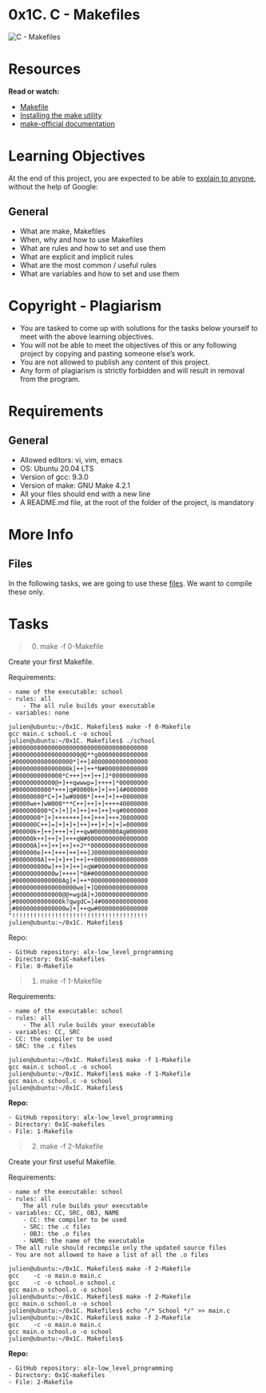 # 0x1C. C - Makefiles

![C - Makefiles](https://s3.amazonaws.com/intranet-projects-files/holbertonschool-low_level_programming/273/giphy-2.gif)

# Resources

**Read or watch:**

- [Makefile](https://www.google.com/search?q=makefile)
- [Installing the make utility](https://www.geeksforgeeks.org/how-to-install-make-on-ubuntu/)
- [make-official documentation](https://www.gnu.org/software/make/manual/html_node/)

# Learning Objectives

At the end of this project, you are expected to be able to [explain to anyone](https://fs.blog/feynman-learning-technique/), without the help of Google: 

## General

- What are make, Makefiles
- When, why and how to use Makefiles
- What are rules and how to set and use them
- What are explicit and implicit rules
- What are the most common / useful rules
- What are variables and how to set and use them

# Copyright - Plagiarism

- You are tasked to come up with solutions for the tasks below yourself to meet with the above learning objectives.
- You will not be able to meet the objectives of this or any following project by copying and pasting someone else’s work. 
- You are not allowed to publish any content of this project.
- Any form of plagiarism is strictly forbidden and will result in removal from the program.

# Requirements

## General

- Allowed editors: vi, vim, emacs
- OS: Ubuntu 20.04 LTS
- Version of gcc: 9.3.0
- Version of make: GNU Make 4.2.1
- All your files should end with a new line
- A README.md file, at the root of the folder of the project, is mandatory

# More Info

## Files

In the following tasks, we are going to use these [files](https://github.com/holbertonschool/0x1B.c). We want to compile these only.

# Tasks

> 0. make -f 0-Makefile 

Create your first Makefile.

Requirements:

	- name of the executable: school
	- rules: all
		- The all rule builds your executable
	- variables: none

```
julien@ubuntu:~/0x1C. Makefiles$ make -f 0-Makefile 
gcc main.c school.c -o school
julien@ubuntu:~/0x1C. Makefiles$ ./school 
j#0000000000000000000000000000000000000
j#000000000000000000@Q**g00000000000000
j#0000000000000000*]++]4000000000000000
j#000000000000000k]++]++*N#000000000000
j#0000000000000*C+++]++]++]J*0000000000
j#00000000000@+]++qwwwp=]++++]*00000000
j#0000000000*+++]q#0000k+]+]++]4#000000
j#00000000*C+]+]w#0000*]+++]+]++0000000
j#0000we+]wW000***C++]++]+]++++40000000
j#000000000*C+]+]]+]++]++]++]+q#0000000
j#0000000*]+]+++++++]++]+++]+++J0000000
j#000000C++]=]+]+]+]++]++]+]+]+]=000000
j#00000k+]++]+++]+]++qwW0000000AgW00000
j#00000k++]++]+]+++qW#00000000000000000
j#00000A]++]++]++]++J**0000000000000000
j#000000e]++]+++]++]++]J000000000000000
j#0000000A]++]+]++]++]++000000000000000
j#000000000w]++]+]++]+qW#00000000000000
j#00000000000w]++++]*0##000000000000000
j#0000000000000Ag]+]++*0000000000000000
j#00000000000000000we]+]Q00000000000000
j#0000000000000@@+wgdA]+J00000000000000
j#0000000000000k?qwgdC=]4#0000000000000
j#00000000000000w]+]++qw#00000000000000
"!!!!!!!!!!!!!!!!!!!!!!!!!!!!!!!!!!!!!!
julien@ubuntu:~/0x1C. Makefiles$ 
```
Repo:

	- GitHub repository: alx-low_level_programming
	- Directory: 0x1C-makefiles
	- File: 0-Makefile

> 1. make -f 1-Makefile 

Requirements:

	- name of the executable: school
	- rules: all
		- The all rule builds your executable
	- variables: CC, SRC
	- CC: the compiler to be used
	- SRC: the .c files

```
julien@ubuntu:~/0x1C. Makefiles$ make -f 1-Makefile
gcc main.c school.c -o school
julien@ubuntu:~/0x1C. Makefiles$ make -f 1-Makefile
gcc main.c school.c -o school
julien@ubuntu:~/0x1C. Makefiles$
```
**Repo:**

	- GitHub repository: alx-low_level_programming
	- Directory: 0x1C-makefiles
	- File: 1-Makefile

> 2. make -f 2-Makefile 

Create your first useful Makefile.

Requirements:

	- name of the executable: school
	- rules: all
		The all rule builds your executable
	- variables: CC, SRC, OBJ, NAME
		- CC: the compiler to be used
		- SRC: the .c files
		- OBJ: the .o files
		- NAME: the name of the executable
	- The all rule should recompile only the updated source files
	- You are not allowed to have a list of all the .o files

```
julien@ubuntu:~/0x1C. Makefiles$ make -f 2-Makefile
gcc    -c -o main.o main.c
gcc    -c -o school.o school.c
gcc main.o school.o -o school
julien@ubuntu:~/0x1C. Makefiles$ make -f 2-Makefile
gcc main.o school.o -o school
julien@ubuntu:~/0x1C. Makefiles$ echo "/* School */" >> main.c
julien@ubuntu:~/0x1C. Makefiles$ make -f 2-Makefile
gcc    -c -o main.o main.c
gcc main.o school.o -o school
julien@ubuntu:~/0x1C. Makefiles$ 
```
**Repo:**

	- GitHub repository: alx-low_level_programming
	- Directory: 0x1C-makefiles
	- File: 2-Makefile
